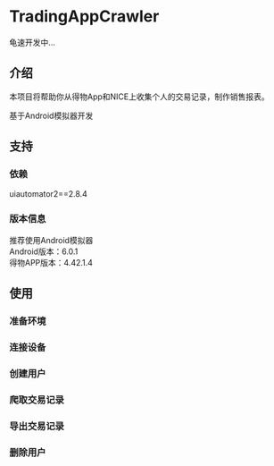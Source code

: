 # TradingAppCrawler

龟速开发中...

## 介绍

本项目将帮助你从得物App和NICE上收集个人的交易记录，制作销售报表。

基于Android模拟器开发

## 支持

### 依赖

uiautomator2==2.8.4

### 版本信息
推荐使用Android模拟器  
Android版本：6.0.1  
得物APP版本：4.42.1.4

## 使用

### 准备环境

### 连接设备

### 创建用户

### 爬取交易记录

### 导出交易记录

### 删除用户
